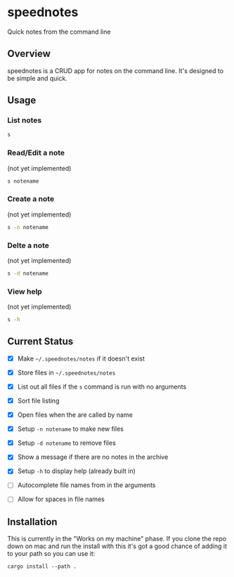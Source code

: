 # speednotes

Quick notes from the command line

## Overview

speednotes is a CRUD app for notes on the 
command line. It's designed to be simple and
quick. 

## Usage

### List notes

```bash
s
```

### Read/Edit a note 

(not yet implemented)

```bash
s notename 
```

### Create a note 

(not yet implemented)

```bash
s -n notename 
```

### Delte a note 

(not yet implemented)

```bash
s -d notename 
```

### View help 

(not yet implemented)

```bash
s -h
```

## Current Status

- [x] Make `~/.speednotes/notes` if it doesn't exist

- [x] Store files in `~/.speednotes/notes`

- [x] List out all files if the `s` command is run with no arguments

- [x] Sort file listing

- [x] Open files when the are called by name

- [x] Setup `-n notename` to make new files

- [x] Setup `-d notename` to remove files

- [x] Show a message if there are no notes in
the archive

- [x] Setup `-h` to display help (already built in)

- [ ] Autocomplete file names from in the arguments

- [ ] Allow for spaces in file names


## Installation

This is currently in the "Works on my machine" 
phase. If you clone the repo down on mac and run 
the install with this it's got a good chance of 
adding it to your path so you can use it:


```
cargo install --path .
```

